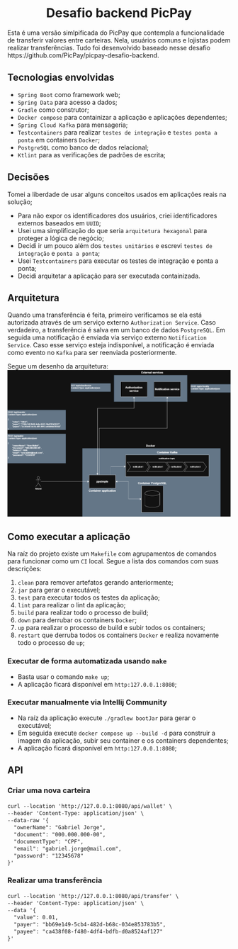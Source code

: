 <h1 align="center"> 
  Desafio backend PicPay
</h1>
Esta é uma versão simlpificada do PicPay que contempla a funcionalidade de transferir valores entre carteiras. Nela, usuários comuns e lojistas podem realizar transferências. Tudo foi desenvolvido baseado nesse desafio https://github.com/PicPay/picpay-desafio-backend.

## Tecnologias envolvidas
- ```Spring Boot``` como framework web;
- ```Spring Data``` para acesso a dados;
- ```Gradle``` como construtor;
- ```Docker compose``` para containizar a aplicação e aplicações dependentes;
- ```Spring Cloud Kafka``` para mensageria;
- ```Testcontainers``` para realizar ```testes de integração``` e ```testes ponta a ponta``` em containers ```Docker```;
- ```PostgreSQL``` como banco de dados relacional;
- ```Ktlint``` para as verificações de padrões de escrita;

## Decisões
Tomei a liberdade de usar alguns conceitos usados em aplicações reais na solução;
- Para não expor os identificadores dos usuários, criei identificadores externos baseados em ```UUID```;
- Usei uma simplificação do que seria ```arquitetura hexagonal``` para proteger a lógica de negócio;
- Decidi ir um pouco além dos ```testes unitários``` e escrevi ```testes de integração``` e ```ponta a ponta```;
- Usei ```Testcontainers``` para executar os testes de integração e ponta a ponta;
- Decidi arquitetar a aplicação para ser executada containizada.

## Arquitetura
Quando uma transferência é feita, primeiro verificamos se ela está autorizada através de um serviço externo ```Authorization Service```. Caso verdadeiro, a transferência é salva em um banco de dados ```PostgreSQL```. Em seguida uma notificação é enviada via serviço externo ```Notification Service```. Caso esse serviço esteja indisponível, a notificação é enviada como evento no ```Kafka``` para ser reenviada posteriormente.

Segue um desenho da arquitetura:
![alt text](docs/ppsimple-architecture.png)

## Como executar a aplicação
Na raíz do projeto existe um ```Makefile``` com agrupamentos de comandos para funcionar como um ```CI``` local. Segue a lista dos comandos com suas descrições:

1. ```clean``` para remover artefatos gerando anteriormente;
2. ```jar``` para gerar o executável;
3. ```test``` para executar todos os testes da aplicação;
4. ```lint``` para realizar o lint da aplicação;
5. ```build``` para realizar todo o processo de build;
6. ```down``` para derrubar os containers ```Docker```;
7. ```up``` para realizar o processo de build e subir todos os containers;
8. ```restart``` que derruba todos os containers ```Docker``` e realiza novamente todo o processo de ```up```;

### Executar de forma automatizada usando ```make```
- Basta usar o comando ```make up```;
- A aplicação ficará disponível em ```http:127.0.0.1:8080```;

### Executar manualmente via Intellij Community 
- Na raíz da aplicação execute ```./gradlew bootJar``` para gerar o executável;
- Em seguida execute ```docker compose up --build -d``` para construir a imagem da aplicação, subir seu container e os containers dependentes;
- A aplicação ficará disponível em ```http:127.0.0.1:8080```;


## API
### Criar uma nova carteira
```
curl --location 'http://127.0.0.1:8080/api/wallet' \
--header 'Content-Type: application/json' \
--data-raw '{
  "ownerName": "Gabriel Jorge",
  "document": "000.000.000-00",
  "documentType": "CPF",
  "email": "gabriel.jorge@mail.com",
  "password": "12345678"
}'
```

### Realizar uma transferência
```
curl --location 'http://127.0.0.1:8080/api/transfer' \
--header 'Content-Type: application/json' \
--data '{
  "value": 0.01,
  "payer": "bb69e149-5cb4-482d-b68c-034e853783b5",
  "payee": "ca438f08-f480-4df4-bdfb-d0a8524af127"
}'
```
